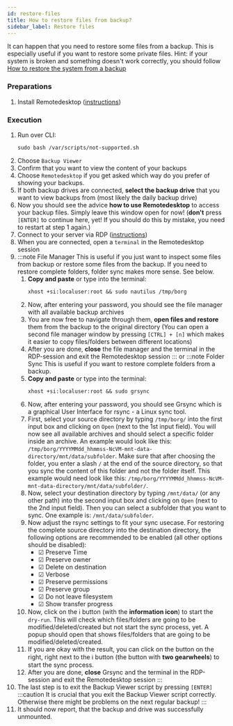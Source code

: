```yaml
---
id: restore-files
title: How to restore files from backup?
sidebar_label: Restore files
---
```


It can happen that you need to restore some files from a backup. This is especially useful if you want to restore some private files. Hint: if your system is broken and something doesn't work correctly, you should follow [How to restore the system from a backup](./restore-system)

### Preparations
1. Install Remotedesktop ([instructions](./remotedesktop))

### Execution
1. Run over CLI:
    ```shell
    sudo bash /var/scripts/not-supported.sh
    ```
1. Choose `Backup Viewer`
1. Confirm that you want to view the content of your backups
1. Choose `Remotedesktop` if you get asked which way do you prefer of showing your backups.
1. If both backup drives are connected, **select the backup drive** that you want to view backups from (most likely the daily backup drive)
1. Now you should see the advice **how to use Remotedesktop** to access your backup files. Simply leave this window open for now! (**don't** press `[ENTER]` to continue here, yet! If you should do this by mistake, you need to restart at step 1 again.)
1. Connect to your server via RDP ([instructions](./rdp-connect))
1. When you are connected, open a `terminal` in the Remotedesktop session 
1. :::note File Manager
    This is useful if you just want to inspect some files from backup or restore some files from the backup. If you need to restore complete folders, folder sync makes more sense. See below.
    1. **Copy and paste** or type into the terminal: 
        ```shell
        xhost +si:localuser:root && sudo nautilus /tmp/borg
        ```
    1. Now, after entering your password, you should see the file manager with all available backup archives 
    1. You are now free to navigate through them, **open files and restore** them from the backup to the original directory (You can open a second file manager window by pressing `[CTRL] + [n]` which makes it easier to copy files/folders between different locations)
    1. After you are done, **close** the file manager and the terminal in the RDP-session and exit the Remotedesktop session
    :::
    or
    :::note Folder Sync
    This is useful if you want to restore complete folders from a backup.
    1. **Copy and paste** or type into the terminal: 
        ```shell
        xhost +si:localuser:root && sudo grsync
        ```
    1. Now, after entering your password, you should see Grsync which is a graphical User Interface for rsync - a Linux sync tool.
    1. First, select your source directory by typing `/tmp/borg/` into the first input box and clicking on `Open` (next to the 1st input field). You will now see all available archives and should select a specific folder inside an archive. An example would look like this: `/tmp/borg/YYYYMMdd_hhmmss-NcVM-mnt-data-directory/mnt/data/subfolder`. Make sure that after choosing the folder, you enter a slash `/` at the end of the source directory, so that you sync the content of this folder and not the folder itself. This example would need look like this: `/tmp/borg/YYYYMMdd_hhmmss-NcVM-mnt-data-directory/mnt/data/subfolder/`.
    1. Now, select your destination directory by typing `/mnt/data/` (or any other path) into the second input box and clicking on `Open` (next to the 2nd input field). Then you can select a subfolder that you want to sync. One example is: `/mnt/data/subfolder`.
    1. Now adjust the rsync settings to fit your sync usecase. For restoring the complete source directory into the destination directory, the following options are recommended to be enabled (all other options should be disabled):
        - ☑ Preserve Time
        - ☑ Preserve owner
        - ☑ Delete on destination
        - ☑ Verbose
        - ☑ Preserve permissions
        - ☑ Preserve group
        - ☑ Do not leave filesystem
        - ☑ Show transfer progress
    1. Now, click on the ℹ button (with the **information icon**) to start the `dry-run`. This will check which files/folders are going to be modified/deleted/created but not start the sync process, yet. A popup should open that shows files/folders that are going to be modified/deleted/created.
    1. If you are okay with the result, you can click on the button on the right, right next to the ℹ button (the button with **two gearwheels**) to start the sync process.
    1. After you are done, **close** Grsync and the terminal in the RDP-session and exit the Remotedesktop session
    :::
1. The last step is to exit the Backup Viewer script by pressing `[ENTER]`
:::caution
It is crucial that you exit the Backup Viewer script correctly. Otherwise there might be problems on the next regular backup!
:::
1. It should now report, that the backup and drive was successfully unmounted.
